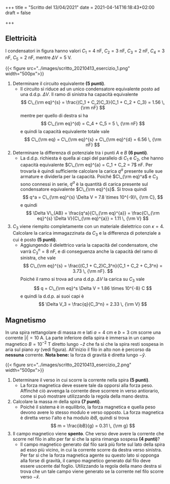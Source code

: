 +++
title = "Scritto del 13/04/2021"
date = 2021-04-14T16:18:43+02:00
draft = false

+++

## Elettricità

I condensatori in figura hanno valori $C_1 = 4$ nF, $C_2 = 3$ nF, $C_3 = 2$ nF, $C_4 = 3$ nF, $C_5 = 2$ nF, mentre $\Delta V = 5$ V.

{{< figure src="../images/scritto_20210413_esercizio_1.png"  width="500px">}}

1. Determinare il circuito equivalente **(5 punti)**.
   * Il circuito si riduce ad un unico condensatore equivalente posto ad una d.d.p. $\Delta V$. Il ramo di sinistra ha capacità equivalente
   $$
   C\_{\rm eq}^{s} = \frac{(C_1 + C_2)C_3}{C_1 + C_2 + C_3} = 1.56 \, {\rm nF}
   $$
   mentre per quello di destra si ha
   $$
   C\_{\rm eq}^{d} = C_4 + C_5 = 5 \, {\rm nF}
   $$
   e quindi la capacità equivalente totale vale
   $$
   C\_{\rm eq} = C\_{\rm eq}^{s} + C\_{\rm eq}^{d} = 6.56 \, {\rm nF}
   $$
2. Determinare la differenza di potenziale tra i punti $A$ e $B$ **(6 punti)**.
   * La d.d.p. richiesta è quella ai capi del parallelo di $C_1$ e $C_2$, che hanno capacità equivalente $C\_{\rm eq}^{a} = C_1 + C_2 = 7$ nF.
Per trovarla è quindi sufficiente calcolare la carica $q^a$ presente sulle sue armature e dividerla per la capacità. Poiché $C\_{\rm eq}^a$ e $C_3$ sono connessi in serie, $q^a$ è la quantità di carica presente sul condensatore equivalente $C\_{\rm eq}^{s}$. Si trova quindi
   $$
   q^a = C\_{\rm eq}^{s} \Delta V = 7.8 \times 10^{-9}\, {\rm C},
   $$
   e quindi
   $$
   \Delta V\_{AB} = \frac{q^a}{C\_{\rm eq}^{a}} = \frac{C\_{\rm eq}^{s} \Delta V}{C\_{\rm eq}^{a}} = 1.11 \, {\rm V}
   $$
3. $C_3$ viene riempito completamente con un materiale dielettrico con $\kappa = 4$. Calcolare la carica immagazzinata da $C_3$ e la differenza di potenziale a cui è posto **(5 punti)**.
   * Aggiungendo il dielettrico varia la capacità del condensatore, che varrà $C_3^n = 8$ nF, e di conseguenza anche la capacità del ramo di sinistra, che vale
$$
C\_{\rm eq}^{s} = \frac{(C_1 + C_2)C_3^n}{C_1 + C_2 + C_3^n} = 3.73 \, {\rm nF}.
$$
Poiché il ramo si trova ad una d.d.p. $\Delta V$ la carica su $C_3$ vale
$$
q = C\_{\rm eq}^s \Delta V = 1.86 \times 10^{-8} C
$$
e quindi la d.d.p. ai suoi capi è
$$
\Delta V_3 = \frac{q}{C_3^n} = 2.33 \, {\rm V}
$$

## Magnetismo

In una spira rettangolare di massa $m$ e lati $a = 4$ cm e $b = 3$ cm scorre una corrente $|i| = 10$ A. La parte inferiore della spira è immersa in un campo magnetico $B = 10^{-2}$ T diretto lungo $-\hat{z}$ che fa sì che la spira resti sospesa in aria sul piano $xy$ (vedi figura). All'inizio il filo in alto non è percorso da **nessuna** corrente. **Nota bene:** la forza di gravità è diretta lungo $-\hat{y}$.

{{< figure src="../images/scritto_20210413_esercizio_2.png"  width="500px">}}

1. Determinare il verso in cui scorre la corrente nella spira **(5 punti)**.
	* La forza magnetica deve essere tale da opporsi alla forza peso. Affinché ciò avvenga la corrente deve scorrere in verso antiorario, come si può mostrare utilizzando la regola della mano destra.
2. Calcolare la massa $m$ della spira **(7 punti)**.
	* Poiché il sistema è in equilibrio, la forza magnetica e quella peso devono avere lo stesso modulo e verso opposto. La forza magnetica è diretta verso l'alto e ha modulo $ibB$, quindi si trova
$$
m = \frac{ibB}{g} = 0.31 \, {\rm g}
$$
3. Il campo magnetico viene **spento**. Che verso deve avere la corrente che scorre nel filo in alto per far sì che la spira rimanga sospesa **(4 punti)**?
	* Il campo magnetico generato dal filo sarà più forte sul lato della spira ad esso più vicino, in cui la corrente scorre da destra verso sinistra. Per far sì che la forza magnetica agente su questo lato si opponga alla forse di gravità, il campo magnetico generato dal filo deve essere uscente dal foglio. Utilizzando la regola della mano destra si trova che un tale campo viene generato se la corrente nel filo scorre verso $-\hat{x}$.
     